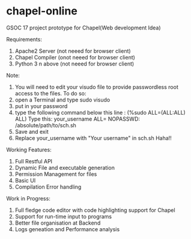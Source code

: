 # chapel-online
GSOC 17 project prototype for Chapel(Web development Idea)

Requirements:
1) Apache2 Server (not neeed for browser client)
2) Chapel Compiler (onot neeed for browser client)
3) Python 3 n above (not neeed for browser client)

Note:
1) You will need to edit your visudo file to provide passwordless root access to the files. To do so:
  1) open a Terminal and type sudo visudo
  2) put in your password
  3) type the following command below this line : (%sudo   ALL=(ALL:ALL) ALL)
      Type this: your_username ALL= NOPASSWD: /absolute/path/to/sch.sh
  4) Save and exit
  5) Replace your_username with "Your username" in sch.sh Haha!!
  
Working Features:
1) Full Restful API
2) Dynamic File and executable generation
3) Permission Management for files
4) Basic UI
5) Compilation Error handling

Work in Progress:
1) Full fledge code editor with code highlighting support for Chapel
2) Support for run-time input to programs
3) Better file organisation at Backend
4) Logs geneation and Performance analysis

